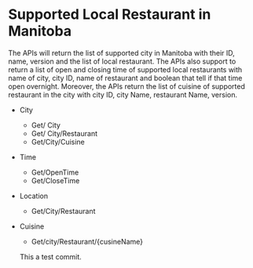 # Supported Local Restaurant in Manitoba
The APIs will return the list of supported city in Manitoba with their ID, name, version and the list of local restaurant. The APIs also support to return a list of open and closing time of supported local restaurants with name of city, city ID, name of restaurant and boolean that tell if that time open overnight. Moreover, the APIs return the list of cuisine of supported restaurant in the city with city ID, city Name, restaurant Name, version.
- City
  -  Get/ City
  - Get/ City/Restaurant
  - Get/City/Cuisine
- Time
  - Get/OpenTime
  - Get/CloseTime
- Location
  - Get/City/Restaurant
- Cuisine
   - Get/city/Restaurant/{cusineName}

   This a test commit.
  
  
